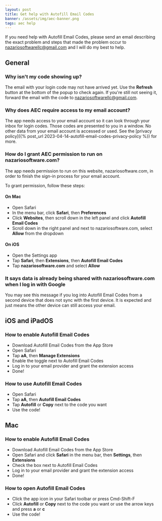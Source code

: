 ```yaml
---
layout: post
title: Get help with Autofill Email Codes
banner: /assets/img/aec-banner.png
tags: aec help
---
```


If you need help with Autofill Email Codes, please send an email describing the exact problem and steps that made the problem occur to [nazariosoftwarellc@gmail.com](mailto:nazariosoftwarellc+aec@gmail.com) and I will do my best to help.

## General

### Why isn't my code showing up?

The email with your login code may not have arrived yet. Use the **Refresh** button at the bottom of the popup to check again. If you're still not seeing it, forward the email with the code to [nazariosoftwarellc@gmail.com](mailto:nazariosoftwarellc+aec@gmail.com).

### Why does AEC require access to my email account?

The app needs access to your email account so it can look through your inbox for login codes. Those codes are presented to you in a window. No other data from your email account is accessed or used. See the [privacy policy]({% post_url 2023-04-14-autofill-email-codes-privacy-policy %}) for more.

### How do I grant AEC permission to run on nazariosoftware.com?

The app needs permission to run on this website, nazariosoftware.com, in order to finish the sign-in process for your email account. 

To grant permission, follow these steps:

#### On Mac

- Open Safari
- In the menu bar, click **Safari**, then **Preferences**
- Click **Websites**, then scroll down in the left panel and click **Autofill Email Codes**
- Scroll down in the right panel and next to nazariosoftware.com, select **Allow** from the dropdown

#### On iOS

- Open the Settings app
- Tap **Safari**, then **Extensions**, then **Autofill Email Codes**
- Tap **nazariosoftware.com** and select **Allow**

### It says data is already being shared with nazariosoftware.com when I log in with Google

You may see this message if you log into Autofill Email Codes from a second device that does not sync with the first device. It is expected and just means the other device can still access your email. 

## iOS and iPadOS

### How to enable Autofill Email Codes

- Download Autofill Email Codes from the App Store
- Open Safari
- Tap **aA**, then **Manage Extensions**
- Enable the toggle next to Autofill Email Codes
- Log in to your email provider and grant the extension access
- Done!

### How to use Autofill Email Codes

- Open Safari
- Tap **aA**, then **Autofill Email Codes**
- Tap **Autofill** or **Copy** next to the code you want
- Use the code!

## Mac

### How to enable Autofill Email Codes

- Download Autofill Email Codes from the App Store
- Open Safari and click **Safari** in the menu bar, then **Settings**, then **Extensions**
- Check the box next to Autofill Email Codes 
- Log in to your email provider and grant the extension access
- Done!

### How to open Autofill Email Codes

- Click the app icon in your Safari toolbar or press Cmd-Shift-F
- Click **Autofill** or **Copy** next to the code you want or use the arrow keys and press **a** or **c**
- Use the code!
